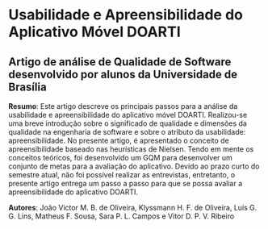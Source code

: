 # Usabilidade e Apreensibilidade do Aplicativo Móvel DOARTI

## Artigo de análise de Qualidade de Software desenvolvido por alunos da Universidade de Brasília

**Resumo**: Este artigo descreve os principais passos para a análise da usabilidade e apreensibilidade do aplicativo móvel DOARTI. Realizou-se uma breve introdução sobre o significado de qualidade e dimensões da qualidade na engenharia de software e sobre o atributo da usabilidade: apreensibilidade. No presente artigo, é apresentado o conceito de apreensibilidade baseado nas heurísticas de Nielsen. Tendo em mente os conceitos teóricos, foi desenvolvido um GQM para desenvolver um conjunto de metas para a avaliação do aplicativo. Devido ao prazo curto do semestre atual, não foi possível realizar as entrevistas, entretanto, o presente artigo entrega um passo a passo para que se possa avaliar a apreensibilidade do aplicativo DOARTI.

**Autores**: João Victor M. B. de Oliveira, Klyssmann H. F. de Oliveira, Luís G. G. Lins, Matheus F. Sousa, Sara P. L. Campos e Vitor D. P. V. Ribeiro